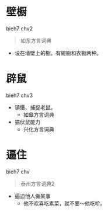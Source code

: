 # 壁橱
bieh7 chv2
> 如东方言词典
- 设在墙壁上的橱。有碗橱和衣橱两种。

# 辟鼠
bieh7 chv3
+ 镇慑、捕捉老鼠。
  * 如皋方言词典
+ 猫伏鼠能力
  * 兴化方言词典

# 逼住
bieh7 chv
> 泰州方言词典2
- 逼迫他人做某事
  - 他不欢喜吃素菜，就不要～他吃吤。
